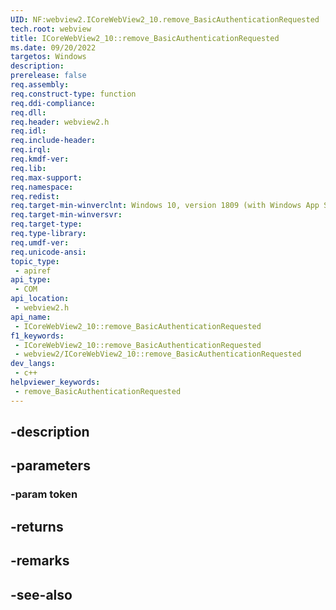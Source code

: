 ```yaml
---
UID: NF:webview2.ICoreWebView2_10.remove_BasicAuthenticationRequested
tech.root: webview
title: ICoreWebView2_10::remove_BasicAuthenticationRequested
ms.date: 09/20/2022
targetos: Windows
description: 
prerelease: false
req.assembly: 
req.construct-type: function
req.ddi-compliance: 
req.dll: 
req.header: webview2.h
req.idl: 
req.include-header: 
req.irql: 
req.kmdf-ver: 
req.lib: 
req.max-support: 
req.namespace: 
req.redist: 
req.target-min-winverclnt: Windows 10, version 1809 (with Windows App SDK 1.1 or later)
req.target-min-winversvr: 
req.target-type: 
req.type-library: 
req.umdf-ver: 
req.unicode-ansi: 
topic_type:
 - apiref
api_type:
 - COM
api_location:
 - webview2.h
api_name:
 - ICoreWebView2_10::remove_BasicAuthenticationRequested
f1_keywords:
 - ICoreWebView2_10::remove_BasicAuthenticationRequested
 - webview2/ICoreWebView2_10::remove_BasicAuthenticationRequested
dev_langs:
 - c++
helpviewer_keywords:
 - remove_BasicAuthenticationRequested
---
```


## -description

## -parameters

### -param token

## -returns

## -remarks

## -see-also

